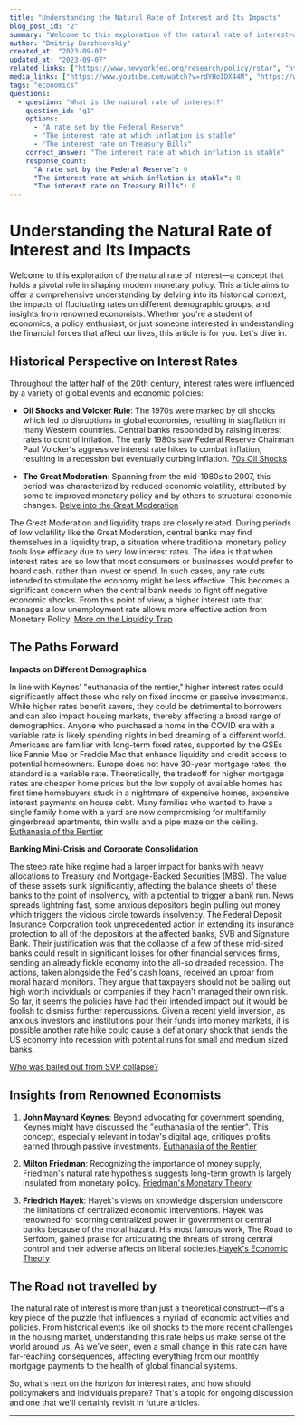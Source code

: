 ```yaml
---
title: "Understanding the Natural Rate of Interest and Its Impacts"
blog_post_id: "2"
summary: "Welcome to this exploration of the natural rate of interest—a concept that holds a pivotal role in shaping modern monetary policy. This article aims to offer a comprehensive understanding by delving into its historical context, the impacts of fluctuating rates on different demographic groups, and insights from renowned economists. Whether you're a student of economics, a policy enthusiast, or just someone interested in understanding the financial forces that affect our lives, this article is for you. Let's dive in."
author: "Dmitriy Borzhkovskiy"
created_at: "2023-09-07"
updated_at: "2023-09-07"
related_links: ["https://www.newyorkfed.org/research/policy/rstar", "https://www.brookings.edu/research/the-natural-rate-of-interest-and-its-usefulness-for-monetary-policy-making/", "https://www.econlib.org/library/Enc/bios/Hayek.html", "https://apnews.com/article/inflation-federal-reserve-interest-rates-economy-unemployment-85ac93672416e7e4115f5c9bd8089754", "https://www.economist.com/finance-and-economics/2022/09/21/as-america-raises-rates-the-rest-of-the-world-bears-the-pain","https://www.npr.org/2023/03/19/1164531413/bank-fail-how-government-bonds-turned-toxic-for-silicon-valley-bank)"]
media_links: ["https://www.youtube.com/watch?v=rdYHoIDX44M", "https://www.youtube.com/watch?v=g6iXBQ33pBo"] 
tags: "economics"
questions: 
  - question: "What is the natural rate of interest?"
    question_id: "q1"
    options:
      - "A rate set by the Federal Reserve"
      - "The interest rate at which inflation is stable"
      - "The interest rate on Treasury Bills"
    correct_answer: "The interest rate at which inflation is stable"
    response_count:
      "A rate set by the Federal Reserve": 0
      "The interest rate at which inflation is stable": 0
      "The interest rate on Treasury Bills": 0
---
```


# Understanding the Natural Rate of Interest and Its Impacts
  

Welcome to this exploration of the natural rate of interest—a concept that holds a pivotal role in shaping modern monetary policy. This article aims to offer a comprehensive understanding by delving into its historical context, the impacts of fluctuating rates on different demographic groups, and insights from renowned economists. Whether you're a student of economics, a policy enthusiast, or just someone interested in understanding the financial forces that affect our lives, this article is for you. Let's dive in.

## Historical Perspective on Interest Rates

Throughout the latter half of the 20th century, interest rates were influenced by a variety of global events and economic policies:


- **Oil Shocks and Volcker Rule**: The 1970s were marked by oil shocks which led to disruptions in global economies, resulting in stagflation in many Western countries. Central banks responded by raising interest rates to control inflation. The early 1980s saw Federal Reserve Chairman Paul Volcker's aggressive interest rate hikes to combat inflation, resulting in a recession but eventually curbing inflation. [70s Oil Shocks](https://www.federalreservehistory.org/essays/oil-shock-of-1978-79)

  
  

- **The Great Moderation**: Spanning from the mid-1980s to 2007, this period was characterized by reduced economic volatility, attributed by some to improved monetary policy and by others to structural economic changes. [Delve into the Great Moderation](https://www.federalreservehistory.org/essays/great-moderation)

The Great Moderation and liquidity traps are closely related. During periods of low volatility like the Great Moderation, central banks may find themselves in a liquidity trap, a situation where traditional monetary policy tools lose efficacy due to very low interest rates. The idea is that when interest rates are so low that most consumers or businesses would prefer to hoard cash, rather than invest or spend. In such cases, any rate cuts intended to stimulate the economy might be less effective. This becomes a significant concern when the central bank needs to fight off negative economic shocks. From this point of view, a higher interest rate that manages a low unemployment rate allows more effective action from Monetary Policy. [More on the Liquidity Trap](https://www.nber.org/papers/w20324)

  

## The Paths Forward

**Impacts on Different Demographics**

In line with Keynes' "euthanasia of the rentier," higher interest rates could significantly affect those who rely on fixed income or passive investments. While higher rates benefit savers, they could be detrimental to borrowers and can also impact housing markets, thereby affecting a broad range of demographics. Anyone who purchased a home in the COVID era with a variable rate is  likely spending nights in bed dreaming of a different world. Americans are familiar with long-term fixed rates, supported by the GSEs like Fannie Mae or Freddie Mac that enhance liquidity and credit access to potential homeowners. Europe does not have 30-year mortgage rates, the standard is a variable rate. Theoretically, the tradeoff for higher mortgage rates are cheaper home prices but the low supply of available homes has first time homebuyers stuck in a nightmare of expensive homes, expensive interest payments on house debt. Many families who wanted to have a single family home with a yard are now compromising for multifamily gingerbread apartments, thin walls and a pipe maze on the ceiling. [Euthanasia of the Rentier](https://mises.org/wire/keynes-and-euthanasia-rentier)

  

**Banking Mini-Crisis and Corporate Consolidation**

The steep rate hike regime had a larger impact for banks with heavy allocations to Treasury and Mortgage-Backed Securities (MBS). The value of these assets sunk significantly, affecting the balance sheets of these banks to the point of insolvency, with a potential to trigger a bank run. News spreads lightning fast, some anxious depositors begin pulling out money which triggers the vicious circle towards insolvency. The Federal Deposit Insurance Corporation took unprecedented action in extending its insurance protection to all of the depositors at the affected banks, SVB and Signature Bank. Their justification was that the collapse of a few of these mid-sized banks could result in significant losses for other financial services firms, sending an already fickle economy into the all-so dreaded recession. The actions, taken alongside the Fed's cash loans, received an uproar from moral hazard monitors. They argue that taxpayers should not be bailing out high worth individuals or companies if they hadn't managed their own risk. So far, it seems the policies have had their intended impact but it would be foolish to dismiss further repercussions. Given a recent yield inversion, as anxious investors and institutions pour their funds into money markets, it is possible another rate hike could cause a deflationary shock that sends the US economy into recession with potential runs for small and medium sized banks.

[Who was bailed out from SVP collapse?](https://fortune.com/2023/06/23/fdic-accidentally-released-list-of-companies-it-bailed-out-silicon-valley-bank-collapse/)

## Insights from Renowned Economists

  

1. **John Maynard Keynes**: Beyond advocating for government spending, Keynes might have discussed the "euthanasia of the rentier". This concept, especially relevant in today's digital age, critiques profits earned through passive investments. [Euthanasia of the Rentier](https://mises.org/wire/keynes-and-euthanasia-rentier)

  

2. **Milton Friedman**: Recognizing the importance of money supply, Friedman's natural rate hypothesis suggests long-term growth is largely insulated from monetary policy. [Friedman's Monetary Theory](https://www.imf.org/external/pubs/ft/fandd/2014/03/basics.htm)

  

3. **Friedrich Hayek**: Hayek's views on knowledge dispersion underscore the limitations of centralized economic interventions. Hayek was renowned for scorning centralized power in government or central banks because of the moral hazard. His most famous work, The Road to Serfdom, gained praise for articulating the threats of strong central control and their adverse affects on liberal societies.[Hayek's Economic Theory](https://www.econlib.org/library/Enc/bios/Hayek.html)

  

## The Road not travelled by


The natural rate of interest is more than just a theoretical construct—it's a key piece of the puzzle that influences a myriad of economic activities and policies. From historical events like oil shocks to the more recent challenges in the housing market, understanding this rate helps us make sense of the world around us. As we've seen, even a small change in this rate can have far-reaching consequences, affecting everything from our monthly mortgage payments to the health of global financial systems.

So, what's next on the horizon for interest rates, and how should policymakers and individuals prepare? That's a topic for ongoing discussion and one that we'll certainly revisit in future articles. 


---
